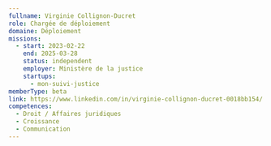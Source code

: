 ```yaml
---
fullname: Virginie Collignon-Ducret
role: Chargée de déploiement
domaine: Déploiement
missions:
  - start: 2023-02-22
    end: 2025-03-28
    status: independent
    employer: Ministère de la justice
    startups:
      - mon-suivi-justice
memberType: beta
link: https://www.linkedin.com/in/virginie-collignon-ducret-0018bb154/
competences:
  - Droit / Affaires juridiques
  - Croissance
  - Communication
---
```

